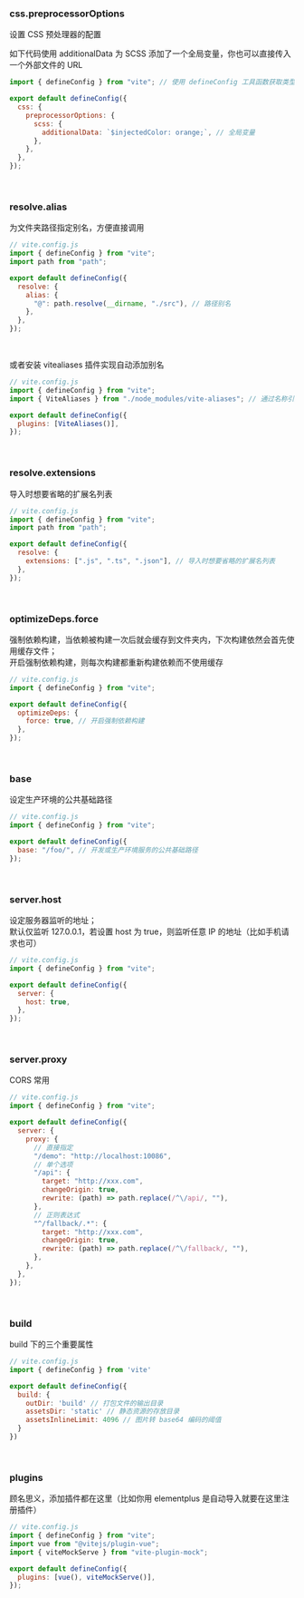 ### css.preprocessorOptions

设置 CSS 预处理器的配置

如下代码使用 additionalData 为 SCSS 添加了一个全局变量，你也可以直接传入一个外部文件的 URL

```js
import { defineConfig } from "vite"; // 使用 defineConfig 工具函数获取类型提示：

export default defineConfig({
  css: {
    preprocessorOptions: {
      scss: {
        additionalData: `$injectedColor: orange;`, // 全局变量
      },
    },
  },
});
```

<br>

### resolve.alias

为文件夹路径指定别名，方便直接调用

```js
// vite.config.js
import { defineConfig } from "vite";
import path from "path";

export default defineConfig({
  resolve: {
    alias: {
      "@": path.resolve(__dirname, "./src"), // 路径别名
    },
  },
});
```

<br>

或者安装 vitealiases 插件实现自动添加别名

```js
// vite.config.js
import { defineConfig } from "vite";
import { ViteAliases } from "./node_modules/vite-aliases"; // 通过名称引入会报错，可能是插件问题

export default defineConfig({
  plugins: [ViteAliases()],
});
```

<br>

### resolve.extensions

导入时想要省略的扩展名列表

```js
// vite.config.js
import { defineConfig } from "vite";
import path from "path";

export default defineConfig({
  resolve: {
    extensions: [".js", ".ts", ".json"], // 导入时想要省略的扩展名列表
  },
});
```

<br>

### optimizeDeps.force

强制依赖构建，当依赖被构建一次后就会缓存到文件夹内，下次构建依然会首先使用缓存文件；  
开启强制依赖构建，则每次构建都重新构建依赖而不使用缓存

```js
// vite.config.js
import { defineConfig } from "vite";

export default defineConfig({
  optimizeDeps: {
    force: true, // 开启强制依赖构建
  },
});
```

<br>

### base

设定生产环境的公共基础路径

```js
// vite.config.js
import { defineConfig } from "vite";

export default defineConfig({
  base: "/foo/", // 开发或生产环境服务的公共基础路径
});
```

<br>

### server.host

设定服务器监听的地址；  
默认仅监听 127.0.0.1，若设置 host 为 true，则监听任意 IP 的地址（比如手机请求也可）

```js
// vite.config.js
import { defineConfig } from "vite";

export default defineConfig({
  server: {
    host: true,
  },
});
```

<br>

### server.proxy

CORS 常用

```js
// vite.config.js
import { defineConfig } from "vite";

export default defineConfig({
  server: {
    proxy: {
      // 直接指定
      "/demo": "http://localhost:10086",
      // 单个选项
      "/api": {
        target: "http://xxx.com",
        changeOrigin: true,
        rewrite: (path) => path.replace(/^\/api/, ""),
      },
      // 正则表达式
      "^/fallback/.*": {
        target: "http://xxx.com",
        changeOrigin: true,
        rewrite: (path) => path.replace(/^\/fallback/, ""),
      },
    },
  },
});
```

<br>

### build

build 下的三个重要属性

```js
// vite.config.js
import { defineConfig } from 'vite'

export default defineConfig({
  build: {
    outDir: 'build' // 打包文件的输出目录
    assetsDir: 'static' // 静态资源的存放目录
    assetsInlineLimit: 4096 // 图片转 base64 编码的阈值
  }
})
```

<br>

### plugins

顾名思义，添加插件都在这里（比如你用 elementplus 是自动导入就要在这里注册插件）

```js
// vite.config.js
import { defineConfig } from "vite";
import vue from "@vitejs/plugin-vue";
import { viteMockServe } from "vite-plugin-mock";

export default defineConfig({
  plugins: [vue(), viteMockServe()],
});
```

<br>
